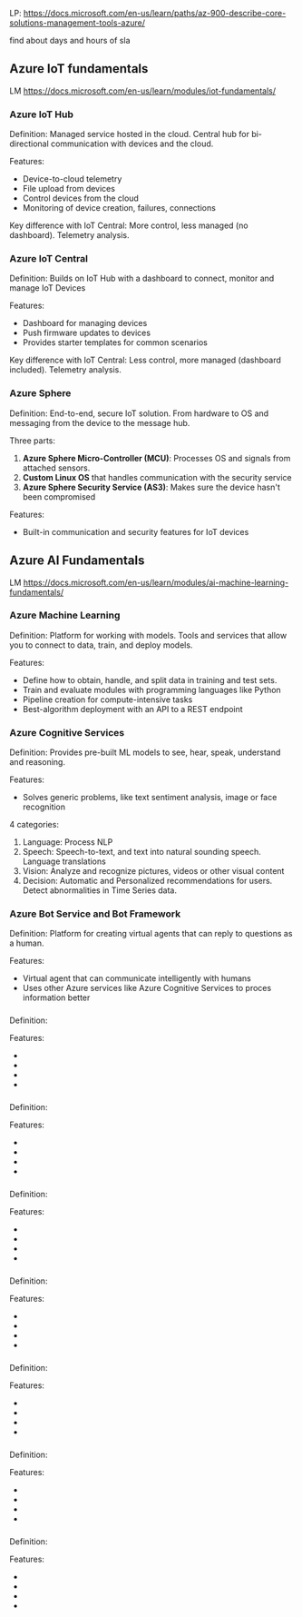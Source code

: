 LP: https://docs.microsoft.com/en-us/learn/paths/az-900-describe-core-solutions-management-tools-azure/

find about days and hours of sla

## Azure IoT fundamentals

LM https://docs.microsoft.com/en-us/learn/modules/iot-fundamentals/

### Azure IoT Hub

Definition: Managed service hosted in the cloud. Central hub for bi-directional communication with devices and the cloud.

Features:

* Device-to-cloud telemetry
* File upload from devices
* Control devices from the cloud
* Monitoring of device creation, failures, connections

Key difference with IoT Central: More control, less managed (no dashboard). Telemetry analysis.

### Azure IoT Central

Definition: Builds on IoT Hub with a dashboard to connect, monitor and manage IoT Devices

Features:

* Dashboard for managing devices
* Push firmware updates to devices
* Provides starter templates for common scenarios

Key difference with IoT Central: Less control, more managed (dashboard included). Telemetry analysis.

### Azure Sphere

Definition: End-to-end, secure IoT solution. From hardware to OS and messaging from the device to the message hub.

Three parts:

1. **Azure Sphere Micro-Controller (MCU)**: Processes OS and signals from attached sensors.
1. **Custom Linux OS** that handles communication with the security service
1. **Azure Sphere Security Service (AS3)**: Makes sure the device hasn't been compromised

Features:

* Built-in communication and security features for IoT devices

## Azure AI Fundamentals

LM https://docs.microsoft.com/en-us/learn/modules/ai-machine-learning-fundamentals/

### Azure Machine Learning

Definition: Platform for working with models. Tools and services that allow you to connect to data, train, and deploy models.

Features:

* Define how to obtain, handle, and split data in training and test sets.
* Train and evaluate modules with programming languages like Python
* Pipeline creation for compute-intensive tasks
* Best-algorithm deployment with an API to a REST endpoint

### Azure Cognitive Services

Definition: Provides pre-built ML models to see, hear, speak, understand and reasoning.

Features:

* Solves generic problems, like text sentiment analysis, image or face recognition

4 categories:

1. Language: Process NLP
1. Speech: Speech-to-text, and text into natural sounding speech. Language translations
1. Vision: Analyze and recognize pictures, videos or other visual content
1. Decision: Automatic and Personalized recommendations for users. Detect abnormalities in Time Series data.

### Azure Bot Service and Bot Framework

Definition: Platform for creating virtual agents that can reply to questions as a human.

Features:

* Virtual agent that can communicate intelligently with humans
* Uses other Azure services like Azure Cognitive Services to proces information better

### 

Definition:

Features:

* 
* 
* 
* 

### 

Definition:

Features:

* 
* 
* 
* 

### 

Definition:

Features:

* 
* 
* 
* 

### 

Definition:

Features:

* 
* 
* 
* 

### 

Definition:

Features:

* 
* 
* 
* 

### 

Definition:

Features:

* 
* 
* 
* 

### 

Definition:

Features:

* 
* 
* 
* 
